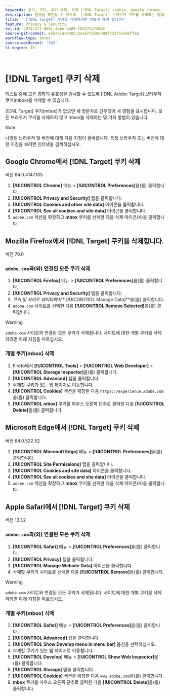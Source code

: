 ```yaml
---
keywords: 쿠키, 쿠키, 쿠키 삭제, 삭제 [!DNL Target] cookie, google chrome, chrome, mozilla firefox, firefox, microsoft edge, safari, cookie1
description: 환경을 확인할 수 있도록  [!DNL Target] 브라우저 쿠키를 삭제하는 방법을 알아봅니다.
title: ' [!DNL Target] 쿠키를 삭제하려면 어떻게 해야 합니까?'
feature: Privacy & Security
exl-id: c975c47f-8d81-4abe-aa89-f65275a73002
source-git-commit: e5bae1ac9485c3e1d7c55e6386f332755196ffab
workflow-type: tm+mt
source-wordcount: '355'
ht-degree: 3%

---
```


# [!DNL Target] 쿠키 삭제

테스트 중에 모든 경험의 유효성을 검사할 수 있도록 [!DNL Adobe Target] 브라우저 쿠키(mbox)를 삭제할 수 있습니다.

[!DNL Target] 쿠키(mbox)가 없으면 새 방문자로 간주되어 새 경험을 표시합니다. 모든 브라우저 쿠키를 삭제하지 않고 mbox를 삭제하는 몇 가지 방법이 있습니다.

>[!NOTE]
>
>나열된 브라우저 및 버전에 대해 다음 지침이 올바릅니다. 특정 브라우저 또는 버전에 대한 지침을 보려면 인터넷을 검색하십시오.

## Google Chrome에서 [!DNL Target] 쿠키 삭제

버전 84.0.4147.105

1. **[!UICONTROL Chrome]** 메뉴 > **[!UICONTROL Preferences]**&#x200B;을(를) 클릭합니다.
1. **[!UICONTROL Privacy and Security]** 탭을 클릭합니다.
1. **[!UICONTROL Cookies and other site data]** 아이콘을 클릭합니다.
1. **[!UICONTROL See all cookies and site data]** 아이콘을 클릭합니다.
1. `adobe.com` 섹션을 확장하고 **mbox** 쿠키를 선택한 다음 삭제 아이콘(X)을 클릭합니다.

## Mozilla Firefox에서 [!DNL Target] 쿠키를 삭제합니다.

버전 79.0

### `adobe.com`과(와) 연결된 모든 쿠키 삭제

1. **[!UICONTROL Firefox]** 메뉴 > **[!UICONTROL Preferences]**&#x200B;을(를) 클릭합니다.
1. **[!UICONTROL Privacy and Security]** 탭을 클릭합니다.
1. **쿠키 및 사이트 데이터*&#x200B;에서 &#x200B;** [!UICONTROL Manage Data]**&#x200B;을(를) 클릭합니다.
1. `adobe.com` 사이트를 선택한 다음 **[!UICONTROL Remove Selected]**&#x200B;을(를) 클릭합니다.

>[!WARNING]
>
>`adobe.com` 사이트와 연결된 모든 쿠키가 삭제됩니다. 사이트에 대한 개별 쿠키를 삭제하려면 아래 지침을 따르십시오.

### 개별 쿠키(mbox) 삭제

1. Firefo에서 **[!UICONTROL Tools]** > **[!UICONTROL Web Developer]** > **[!UICONTROL Storage Inspector]**&#x200B;을(를) 클릭합니다.
1. **[!UICONTROL Advanced]** 탭을 클릭합니다.
1. 삭제할 쿠키가 있는 웹 페이지로 이동합니다.
1. **[!UICONTROL Cookies]** 섹션을 확장한 다음 `https://experience.adobe.com`을(를) 클릭합니다.
1. **[!UICONTROL mbox]** 쿠키를 마우스 오른쪽 단추로 클릭한 다음 **[!UICONTROL Delete]**&#x200B;을(를) 클릭합니다.

## Microsoft Edge에서 [!DNL Target] 쿠키 삭제

버전 84.0.522.52

1. **[!UICONTROL Microsoft Edge]** 메뉴 > **[!UICONTROL Preferences]**&#x200B;을(를) 클릭합니다.
1. **[!UICONTROL Site Permissions]** 탭을 클릭합니다.
1. **[!UICONTROL Cookies and site data]** 아이콘을 클릭합니다.
1. **[!UICONTROL See all cookies and site data]** 아이콘을 클릭합니다.
1. `adobe.com` 섹션을 확장하고 **mbox** 쿠키를 선택한 다음 삭제 아이콘(X)을 클릭합니다.

## Apple Safari에서 [!DNL Target] 쿠키 삭제

버전 13.1.2

### `adobe.com`과(와) 연결된 모든 쿠키 삭제

1. **[!UICONTROL Safari]** 메뉴 > **[!UICONTROL Preferences]**&#x200B;을(를) 클릭합니다.
1. **[!UICONTROL Privacy]** 탭을 클릭합니다.
1. **[!UICONTROL Manage Website Data]** 아이콘을 클릭합니다.
1. 삭제할 쿠키의 사이트를 선택한 다음 **[!UICONTROL Remove]**&#x200B;을(를) 클릭합니다.

>[!WARNING]
>
>`adobe.com` 사이트와 연결된 모든 쿠키가 삭제됩니다. 사이트에 대한 개별 쿠키를 삭제하려면 아래 지침을 따르십시오.

### 개별 쿠키(mbox) 삭제

1. **[!UICONTROL Safari]** 메뉴 > **[!UICONTROL Preferences]**&#x200B;을(를) 클릭합니다.
1. **[!UICONTROL Advanced]** 탭을 클릭합니다.
1. **[!UICONTROL Show Develop menu in menu bar]** 옵션을 선택하십시오.
1. 삭제할 쿠키가 있는 웹 페이지로 이동합니다.
1. **[!UICONTROL Develop]** 메뉴 > **[!UICONTROL Show Web Inspector]**&#x200B;을(를) 클릭합니다.
1. **[!UICONTROL Storage]** 탭을 클릭합니다.
1. **[!UICONTROL Cookies]** 섹션을 확장한 다음 `www.adobe.com`을(를) 클릭합니다.
1. **mbox** 쿠키를 마우스 오른쪽 단추로 클릭한 다음 **[!UICONTROL Delete]**&#x200B;을(를) 클릭합니다.
